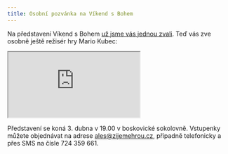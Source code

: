 ```yaml
---
title: Osobní pozvánka na Víkend s Bohem
---
```


Na představení Víkend s Bohem [už jsme vás jednou zvali][pozvanka]. Teď vás zve osobně ještě režisér hry Mario Kubec:

<div class="aspect-wrapper">
    <iframe src="http://player.vimeo.com/video/89007068?title=0&amp;byline=0&amp;portrait=0"> </iframe>
</div>

Představení se koná 3. dubna v 19.00 v boskovické sokolovně. Vstupenky můžete objednávat na adrese <ales@zijemehrou.cz>, případně telefonicky a přes SMS na čísle 724 359 661.

[pozvanka]: /blog/2014/03/vikend-s-bohem.html

